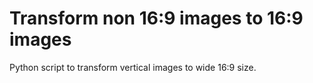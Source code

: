 # Transform non 16:9 images to 16:9 images
Python script to transform vertical images to wide 16:9 size.
